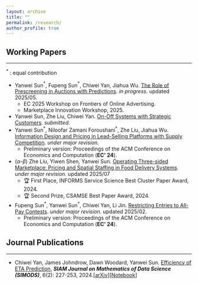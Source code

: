 ```yaml
---
layout: archive
title: ""
permalink: /research/
author_profile: true
---
```



<!-- ## Research Interests
--------------------------------
Mechanism Design, Market Design, Information Design.
Auctions; Three-sided marketplace; Online Platforms

**Mechanism Design:** Information Design; Auctions.

**Market Design:** Three-sided marketplace -->


<!-- ## Research Interests
--------------------------------
Marketplace & Mechanism Design, Information Design. -->

<!-- **Mechanism & Market Design**: Three-sided marketplace; Auctions.

**Information Design**: Bayesian Persuasion. -->





<!--
## Working in Progress
-------------
- Operating Three-sided Marketplace: Pricing and Spatial Staffing in Food Delivery Systems
  -  with Zhe Liu and Yiwen Shen
 -->



## Working Papers

-------------



$^\ast$ :  equal contribution

- Yanwei Sun$^\ast$, Fupeng Sun$^\ast$, Chiwei Yan, Jiahua Wu. [The Role of Prescreening in Auctions with Predictions](https://drive.google.com/file/d/1KIlb6zA_8WO0UfDioc48_rewFPaZ1Xtq/view). _in progress._ updated 2025/05.
  - EC 2025 Workshop on Frontiers of Online Advertising.  
  - Marketplace Innovation Workshop, 2025.
- Yanwei Sun, Zhe Liu, Chiwei Yan. [On-Off Systems with Strategic Customers](https://papers.ssrn.com/sol3/papers.cfm?abstract_id=5202068). _submitted._
- Yanwei Sun$^\ast$, Niloofar Zamani Foroushani$^\ast$, Zhe Liu, Jiahua Wu. [Information Design and Pricing in Lead-Selling Platforms with Supply Competition](https://papers.ssrn.com/sol3/papers.cfm?abstract_id=4872681). _under major revision._ 
  - Preliminary version: Proceedings of the ACM Conference on Economics and Computation (**EC' 24**).
- ($\alpha$-$\beta$) Zhe Liu, Yiwen Shen, Yanwei Sun. [Operating Three-sided Marketplace: Pricing and Spatial Staffing in Food Delivery Systems](https://papers.ssrn.com/sol3/papers.cfm?abstract_id=4668867). _under major revision._ updated 2025/07
  - 🏆 First Place, INFORMS Service Science Best Cluster Paper Award, 2024.
  - 🏆 Second Prize, CSAMSE Best Paper Award, 2024.
- Fupeng Sun$^\ast$, Yanwei Sun$^\ast$, Chiwei Yan, Li Jin. [Restricting Entries to All-Pay Contests](https://arxiv.org/pdf/2205.08104.pdf). _under major revision._ updated 2025/02.
  - Preliminary version: Proceedings of the ACM Conference on Economics and Computation (**EC' 24**).

  
<!-- - [[Poster]](https://github.com/Yanwei-Sun/Yanwei-Sun.github.io/blob/a71896b256598e9689fcb70f3f49d592cadb3d98/files/SEC_poster.pdf)  [[Slide]](https://github.com/Yanwei-Sun/Yanwei-Sun.github.io/blob/6848520e15ce623cbd8427039ff66aa9086cf922/files/slide_SEC.pdf) -->

 
## Journal Publications
-------------
- Chiwei Yan, James Johndrow, Dawn Woodard, Yanwei Sun. [Efficiency of ETA Prediction](https://epubs.siam.org/doi/abs/10.1137/23M155699X?journalCode=sjmdaq), **_SIAM Journal on Mathematics of Data Science (SIMODS)_**, 6(2): 227-253, 2024.[[arXiv](https://arxiv.org/abs/2112.09993)][[Notebook](https://github.com/yanchiwei/eta/blob/main/examples.ipynb)] 


<!--
## Undergraduate Publications

---------------

During my undergraduate study, I was very fortunate to work with Dr. Zhenjun Ming, Prof. [Janet K. Allen](https://scholar.google.com/citations?user=oJNeHV0AAAAJ&hl=en) and Prof. [Farrokh Mistree](https://scholar.google.com/citations?user=l1N0Nj0AAAAJ&hl=en) in the area of *computational education*. 

- Yanwei Sun, Peng Shan, Zachary Ball, Zhenjun Ming, Janet K. Allen, Farrokh Mistree. [Assessment of Student Learning through Reflection on Doing Using the Latent Dirichlet Algorithm.](https://asmedigitalcollection.asme.org/mechanicaldesign/article/doi/10.1115/1.4055376/1145784/Assessment-of-Student-Learning-through-Reflection) *Journal of Mechanical Design*. December 2022; 144(12): 122301 
  - Conference version:  [Assessment of Student Learning through Reflection on Doing in Engineering Design](https://asmedigitalcollection.asme.org/IDETC-CIE/proceedings-abstract/IDETC-CIE2021/85406/V004T04A009/1128083?redirectedFrom=PDF). *ASME Conference on Design Engineering, Virtual*. Paper Number IDETC 2021-70250.  
-->

















